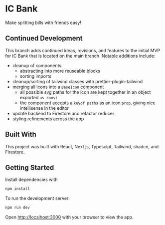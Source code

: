# IC Bank

Make splitting bills with friends easy!

## Continued Development

This branch adds continued ideas, revisions, and features to the initial MVP for IC Bank that is located on the main branch.
Notable additions include:

- cleanup of components
  - abstracting into more reuseable blocks
  - sorting imports
- cleanup/sorting of tailwind classes with prettier-plugin-tailwind
- merging all icons into a `BaseIcon` component
  - all possible svg paths for the icon are kept together in an object exported `as const`
  - the component accepts a `keyof paths` as an icon `prop`, giving nice intellisense in the editor
- update backend to Firestore and refactor reducer
- styling refinements across the app

## Built With

This project was built with React, Next.js, Typescipt, Tailwind, shadcn, and Firestore.

## Getting Started

Install dependencies with

```bash
npm install
```

To run the development server:

```bash
npm run dev
```

Open [http://localhost:3000](http://localhost:3000) with your browser to view the app.
